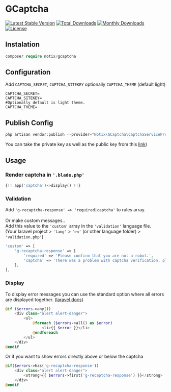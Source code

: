 # GCaptcha

[![Latest Stable Version](http://poser.pugx.org/notix/gcaptcha/v)](https://packagist.org/packages/notix/gcaptcha)
[![Total Downloads](http://poser.pugx.org/notix/gcaptcha/downloads)](https://packagist.org/packages/notix/gcaptcha)
[![Monthly Downloads](http://poser.pugx.org/notix/gcaptcha/d/monthly)](https://packagist.org/packages/notix/gcaptcha)
[![License](http://poser.pugx.org/notix/gcaptcha/license)](https://packagist.org/packages/notix/gcaptcha)

## Instalation

```php
composer require notix/gcaptcha
```

## Configuration

Add `CAPTCHA_SECRET`, `CAPTCHA_SITEKEY` optionally `CAPTCHA_THEME` (default light)

```
CAPTCHA_SECRET=
CAPTCHA_SITEKEY=
#Optionally default is light theme.
CAPTCHA_THEME=
```

## Publish Config

```php
php artisan vendor:publish --provider="Notix\GCaptcha\CaptchaServiceProvider"
```

You can take the private key as well as the public key from this [link](https://www.google.com/recaptcha/admin))

## Usage

### Render captcha in `'.blade.php'`

```php
{!! app('captcha')->display() !!}
```

### Validation

Add `'g-recaptcha-response' => 'required|captcha'` to rules array.
<br><br>
Or make custom messages..<br>
Add this value to the `'custom'` array in the `'validation'` language file.<br>
(Your laravel project > `'lang'` > `'en'` (or other language folder) > `'validation.php'`)

```php
'custom' => [
    'g-recaptcha-response' => [
        'required' => 'Please confirm that you are not a robot.',
        'captcha' => 'There was a problem with captcha verification, please wait or contact the administrator.',
    ],
],
```

### Display

To display error messages you can use the standard option where all errors are displayed together. ([laravel docs](https://laravel.com/docs/9.x/validation#quick-displaying-the-validation-errors))

```php
@if ($errors->any())
    <div class="alert alert-danger">
        <ul>
            @foreach ($errors->all() as $error)
                <li>{{ $error }}</li>
            @endforeach
        </ul>
    </div>
@endif
```

Or if you want to show errors directly above or below the captcha

```php
@if($errors->has('g-recaptcha-response'))
    <div class="alert alert-danger">
        <strong>{{ $errors->first('g-recaptcha-response') }}</strong>
    </div>
@endif
```
